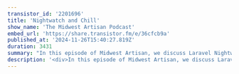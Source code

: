 ```yaml
---
transistor_id: '2201696'
title: 'Nightwatch and Chill'
show_name: 'The Midwest Artisan Podcast'
embed_url: 'https://share.transistor.fm/e/36cfcb9a'
published_at: '2024-11-26T15:40:27.819Z'
duration: 3431
summary: "In this episode of Midwest Artisan, we discuss Laravel Nightwatch, Instantiating a class via constructor property promotion, DTOs, and practical AI features in Laravel apps.Nightwatch QA with Matt Staufer: https://laravelpodcast.com/episodes/laracon-au-update-nightwatch-q-aInstantiating a class via constructor property promotion: https://travisnorthcutt.com/til/php-constructor-property-promotion/\n00:00 - - Intro\r\n00:05 - - Nightwatch\r\n09:09 - - Instantiating a class via constructor property promotion\r\n17:54 - - DTOs: Good? Bad? Ugly?\r\n27:56 - - API Resources vs DTOs\r\n33:53 - - Do you use Claude, ChatGPT, or Cursor?\r\n41:07 - - Dalton adding AI to Laravel projects\r\n44:55 - - What’s a practical AI usage for clients?\r\n56:30 - - Outro"
description: '<div>In this episode of Midwest Artisan, we discuss Laravel Nightwatch, Instantiating a class via constructor property promotion, DTOs, and practical AI features in Laravel apps.<br><br>Nightwatch QA with Matt Staufer: <a href="https://laravelpodcast.com/episodes/laracon-au-update-nightwatch-q-a">https://laravelpodcast.com/episodes/laracon-au-update-nightwatch-q-a</a><br>Instantiating a class via constructor property promotion: <a href="https://travisnorthcutt.com/til/php-constructor-property-promotion/">https://travisnorthcutt.com/til/php-constructor-property-promotion/</a></div>'
---
```

